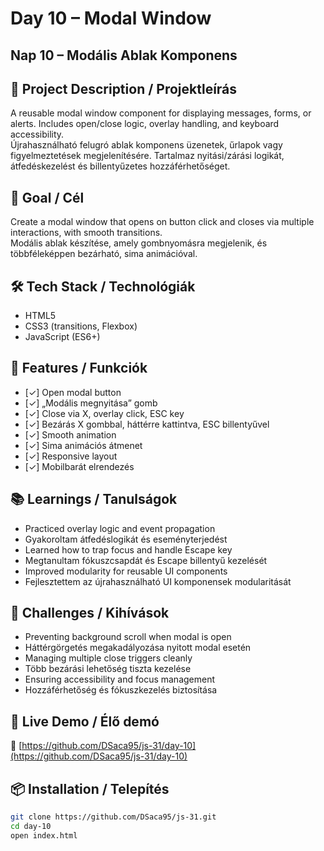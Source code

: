 # Day 10 – Modal Window  
## Nap 10 – Modális Ablak Komponens

## 📄 Project Description / Projektleírás  
A reusable modal window component for displaying messages, forms, or alerts. Includes open/close logic, overlay handling, and keyboard accessibility.  
Újrahasználható felugró ablak komponens üzenetek, űrlapok vagy figyelmeztetések megjelenítésére. Tartalmaz nyitási/zárási logikát, átfedéskezelést és billentyűzetes hozzáférhetőséget.

## 🧠 Goal / Cél  
Create a modal window that opens on button click and closes via multiple interactions, with smooth transitions.  
Modális ablak készítése, amely gombnyomásra megjelenik, és többféleképpen bezárható, sima animációval.

## 🛠️ Tech Stack / Technológiák  
- HTML5  
- CSS3 (transitions, Flexbox)  
- JavaScript (ES6+)

## 🎯 Features / Funkciók  
- [✓] Open modal button  
- [✓] „Modális megnyitása” gomb  
- [✓] Close via X, overlay click, ESC key  
- [✓] Bezárás X gombbal, háttérre kattintva, ESC billentyűvel  
- [✓] Smooth animation  
- [✓] Sima animációs átmenet  
- [✓] Responsive layout  
- [✓] Mobilbarát elrendezés

## 📚 Learnings / Tanulságok  
- Practiced overlay logic and event propagation  
- Gyakoroltam átfedéslogikát és eseményterjedést  
- Learned how to trap focus and handle Escape key  
- Megtanultam fókuszcsapdát és Escape billentyű kezelését  
- Improved modularity for reusable UI components  
- Fejlesztettem az újrahasználható UI komponensek modularitását

## 🧩 Challenges / Kihívások  
- Preventing background scroll when modal is open  
- Háttérgörgetés megakadályozása nyitott modal esetén  
- Managing multiple close triggers cleanly  
- Több bezárási lehetőség tiszta kezelése  
- Ensuring accessibility and focus management  
- Hozzáférhetőség és fókuszkezelés biztosítása

## 🚀 Live Demo / Élő demó
🔗 [https://github.com/DSaca95/js-31/day-10](https://github.com/DSaca95/js-31/day-10)

## 📦 Installation / Telepítés
```bash
git clone https://github.com/DSaca95/js-31.git
cd day-10
open index.html